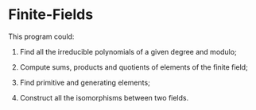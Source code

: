 # Finite-Fields
This program could:

1) Find all the irreducible polynomials of a given degree and modulo;

2) Compute sums, products and quotients of elements of the finite field;

3) Find primitive and generating elements;

4) Construct all the isomorphisms between two fields.
